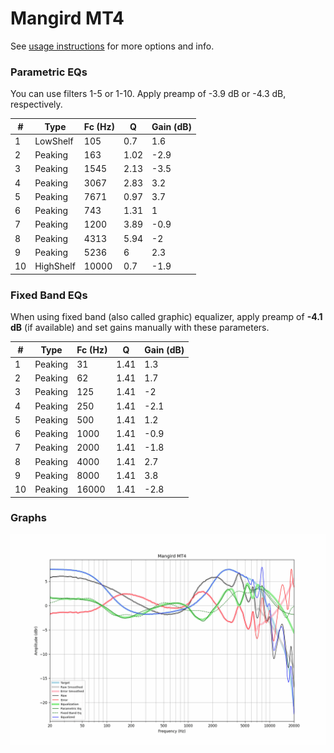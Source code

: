 # Mangird MT4
See [usage instructions](https://github.com/jaakkopasanen/AutoEq#usage) for more options and info.

### Parametric EQs
You can use filters 1-5 or 1-10. Apply preamp of -3.9 dB or -4.3 dB, respectively.

|   # | Type      |   Fc (Hz) |    Q |   Gain (dB) |
|-----|-----------|-----------|------|-------------|
|   1 | LowShelf  |       105 | 0.7  |         1.6 |
|   2 | Peaking   |       163 | 1.02 |        -2.9 |
|   3 | Peaking   |      1545 | 2.13 |        -3.5 |
|   4 | Peaking   |      3067 | 2.83 |         3.2 |
|   5 | Peaking   |      7671 | 0.97 |         3.7 |
|   6 | Peaking   |       743 | 1.31 |         1   |
|   7 | Peaking   |      1200 | 3.89 |        -0.9 |
|   8 | Peaking   |      4313 | 5.94 |        -2   |
|   9 | Peaking   |      5236 | 6    |         2.3 |
|  10 | HighShelf |     10000 | 0.7  |        -1.9 |

### Fixed Band EQs
When using fixed band (also called graphic) equalizer, apply preamp of **-4.1 dB** (if available) and set gains manually with these parameters.

|   # | Type    |   Fc (Hz) |    Q |   Gain (dB) |
|-----|---------|-----------|------|-------------|
|   1 | Peaking |        31 | 1.41 |         1.3 |
|   2 | Peaking |        62 | 1.41 |         1.7 |
|   3 | Peaking |       125 | 1.41 |        -2   |
|   4 | Peaking |       250 | 1.41 |        -2.1 |
|   5 | Peaking |       500 | 1.41 |         1.2 |
|   6 | Peaking |      1000 | 1.41 |        -0.9 |
|   7 | Peaking |      2000 | 1.41 |        -1.8 |
|   8 | Peaking |      4000 | 1.41 |         2.7 |
|   9 | Peaking |      8000 | 1.41 |         3.8 |
|  10 | Peaking |     16000 | 1.41 |        -2.8 |

### Graphs
![](./Mangird%20MT4.png)
